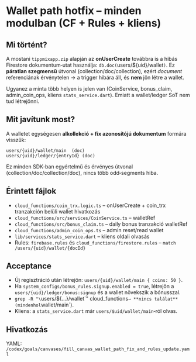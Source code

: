 # Wallet path hotfix – minden modulban (CF + Rules + kliens)

## Mi történt?

A mostani `tippmixapp.zip` alapján az **onUserCreate** továbbra is a hibás Firestore dokumentum‑utat használja: `db.doc(`users/\${uid}/wallet`)`. Ez **páratlan szegmensű** útvonal (collection/doc/collection), ezért *document* referenciának érvénytelen → a trigger hibára áll, és **nem** jön létre a wallet.

Ugyanez a minta több helyen is jelen van (CoinService, bonus\_claim, admin\_coin\_ops, kliens `stats_service.dart`). Emiatt a wallet/ledger SoT nem tud létrejönni.

## Mit javítunk most?

A walletet egységesen **alkollekció + fix azonosítójú dokumentum** formára visszük:

```
users/{uid}/wallet/main  (doc)
users/{uid}/ledger/{entryId} (doc)
```

Ez minden SDK‑ban egyértelmű és érvényes útvonal (collection/doc/collection/doc), nincs több odd‑segments hiba.

## Érintett fájlok

* `cloud_functions/coin_trx.logic.ts` – onUserCreate + coin\_trx tranzakción belüli wallet hivatkozás
* `cloud_functions/src/services/CoinService.ts` – walletRef
* `cloud_functions/src/bonus_claim.ts` – daily bonus tranzakció walletRef
* `cloud_functions/admin_coin_ops.ts` – admin reset/read wallet
* `lib/services/stats_service.dart` – kliens oldali olvasás
* Rules: `firebase.rules` és `cloud_functions/firestore.rules` – `match /users/{uid}/wallet/{docId}`

## Acceptance

* Új regisztráció után létrejön: `users/{uid}/wallet/main { coins: 50 }`.
* Ha `system_configs/bonus_rules.signup.enabled = true`, létrejön a `users/{uid}/ledger/bonus:signup` és a wallet növekszik a bónusszal.
* `grep -R "\`users/\${...}/wallet\`" cloud\_functions`→ **nincs találat** (mindenhol`wallet/main\`).
* Kliens: a `stats_service.dart` már `users/$uid/wallet/main`‑ról olvas.

## Hivatkozás

YAML: `/codex/goals/canvases/fill_canvas_wallet_path_fix_and_rules_update.yaml`
